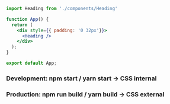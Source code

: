 ``` jsx
import Heading from './components/Heading'

function App() {
  return (
    <div style={{ padding: '0 32px'}}>
      <Heading />
    </div>
  );
}

export default App;
```

### Development: npm start / yarn start -> CSS internal
### Production: npm run build / yarn build -> CSS external

